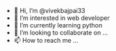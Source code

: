 - 👋 Hi, I’m @vivekbajpai33
- 👀 I’m interested in web developer
- 🌱 I’m currently learning python
- 💞️ I’m looking to collaborate on ...
- 📫 How to reach me ...

